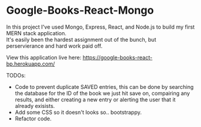 # Google-Books-React-Mongo

In this project I've used Mongo, Express, React, and Node.js to build my first MERN stack application.<br>
It's easily been the hardest assignment out of the bunch, but perservierance and hard work paid off.<br>

View this application live here: https://google-books-react-bp.herokuapp.com/

TODOs: 
- Code to prevent duplicate SAVED entries, this can be done by searching the database for the ID of the book we just hit save on, compairing any results, and either creating a new entry or alerting the user that it already exisists.<br>
- Add some CSS so it doesn't looks so.. bootstrappy.<br>
- Refactor code.
